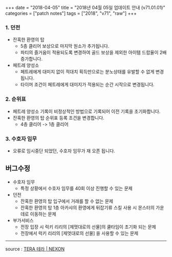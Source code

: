 +++
date = "2018-04-05"
title = "2018년 04월 05일 업데이트 안내 (v71.01.01)"
categories = ["patch notes"]
tags = ["2018", "v71", "raw"]
+++

### 1. 던전
- 잔혹한 환영의 탑
  - 5층 클리어 보상으로 마지막 원소가 추가됩니다.
  - 파티의 즐거움이 적용되도록 변경하여 골드 보상을 제외한 아이템 드랍율이 2배 증가합니다.
- 페트레 양성소
  - 페트레에게 대미지 없이 적대치 획득만으로는 분노상태를 유발할 수 없게 변경됩니다.
  - 타이머 조건이 페트레에게 대미지가 적용되는 순간 시작으로 변경됩니다.

### 2. 순위표
- 페트레 양성소 기록이 비정상적인 방법으로 기록되어 이전 기록을 초기화합니다.
- 잔혹한 환영의 탑 순위표 등록 조건을 변경합니다.
  - 4층 클리어 -> 1층 클리어

### 3. 수호자 임무
- 오류로 임시중단 되었던, 수호자 임무가 재 오픈 됩니다.

## 버그수정

- 수호자 임무
  - 특정 상황에서 수호자 임무를 40회 이상 진행할 수 있는 문제
- 던전
  - 잔혹한 환영의 탑 입구에서 거래를 할 수 없는 문제
  - 잔혹한 환영의 탑 1층 아카샤의 환영에게 뒤잡기류 스킬 사용 시 몬스터의 가운데로 이동하는 문제
- 부가서비스
  - 전장 입장 시 럭키 리리의 [제멋대로의 선물]의 쿨타임이 초기화 되는 문제
  - 전장에서 럭키 리리의 [제멋대로의 선물] 을 사용할 수 있는 문제

----

source : [TERA 테라 | NEXON](http://tera.nexon.com/news/update/view.aspx?n4articlesn=326)
